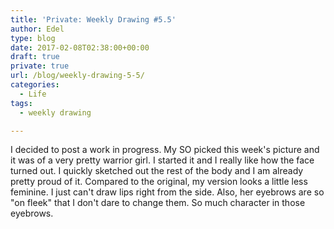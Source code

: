 ```yaml
---
title: 'Private: Weekly Drawing #5.5'
author: Edel
type: blog
date: 2017-02-08T02:38:00+00:00
draft: true
private: true
url: /blog/weekly-drawing-5-5/
categories:
  - Life
tags:
  - weekly drawing

---
```

I decided to post a work in progress. My SO picked this week's picture and it was of a very pretty warrior girl. I started it and I really like how the face turned out. I quickly sketched out the rest of the body and I am already pretty proud of it. Compared to the original, my version looks a little less feminine. I just can't draw lips right from the side. Also, her eyebrows are so "on fleek" that I don't dare to change them. So much character in those eyebrows.

<img data-attachment-id="174" data-permalink="http://edelgrace.me/blog/life/weekly-drawing-5-5/attachment/drawing-warrior-girl/" data-orig-file="https://i0.wp.com/edelgrace.me/blog/wp-content/uploads/2017/01/drawing-warrior-girl.jpg?fit=600%2C834" data-orig-size="600,834" data-comments-opened="1" data-image-meta="{&quot;aperture&quot;:&quot;2.4&quot;,&quot;credit&quot;:&quot;&quot;,&quot;camera&quot;:&quot;LG-K210&quot;,&quot;caption&quot;:&quot;&quot;,&quot;created_timestamp&quot;:&quot;1485718765&quot;,&quot;copyright&quot;:&quot;&quot;,&quot;focal_length&quot;:&quot;3.18&quot;,&quot;iso&quot;:&quot;150&quot;,&quot;shutter_speed&quot;:&quot;0.041666666666667&quot;,&quot;title&quot;:&quot;&quot;,&quot;orientation&quot;:&quot;1&quot;}" data-image-title="drawing-warrior-girl" data-image-description="" data-medium-file="https://i0.wp.com/edelgrace.me/blog/wp-content/uploads/2017/01/drawing-warrior-girl.jpg?fit=216%2C300" data-large-file="https://i0.wp.com/edelgrace.me/blog/wp-content/uploads/2017/01/drawing-warrior-girl.jpg?fit=600%2C834" src="https://i0.wp.com/edelgrace.me/blog/wp-content/uploads/2017/01/drawing-warrior-girl.jpg?resize=600%2C834" alt="" class="alignnone size-full wp-image-174" srcset="https://i0.wp.com/edelgrace.me/blog/wp-content/uploads/2017/01/drawing-warrior-girl.jpg?w=600 600w, https://i0.wp.com/edelgrace.me/blog/wp-content/uploads/2017/01/drawing-warrior-girl.jpg?resize=216%2C300 216w" sizes="(max-width: 600px) 100vw, 600px" data-recalc-dims="1" />